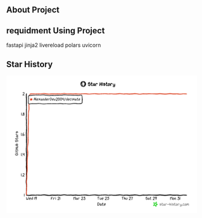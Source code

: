 ## About Project 


## requidment Using Project  
fastapi
jinja2
livereload
polars
uvicorn

## Star History
![alt text](star-history-2025331.png)
<!-- [![Star History Chart](https://api.star-history.com/svg?repos=AlexanderDev2004/decimate&type=Date)](https://www.star-history.com/#AlexanderDev2004/decimate&Date) -->
